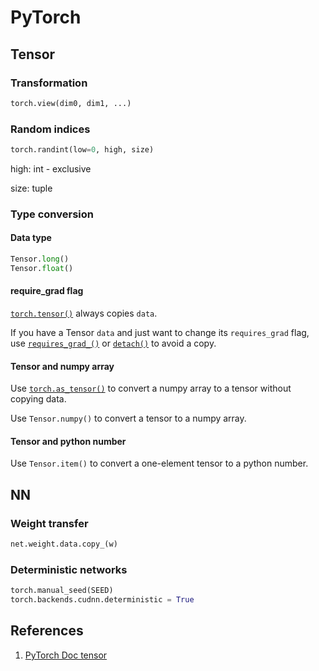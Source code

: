 # PyTorch

## Tensor

### Transformation

```python
torch.view(dim0, dim1, ...)
```

### Random indices

```python
torch.randint(low=0, high, size)
```

high: int - exclusive

size: tuple

### Type conversion

#### Data type

```python
Tensor.long()
Tensor.float()
```

#### require\_grad flag

[`torch.tensor()`](https://pytorch.org/docs/stable/generated/torch.tensor.html#torch.tensor) always copies `data`. 

If you have a Tensor `data` and just want to change its `requires_grad` flag, use [`requires_grad_()`](https://pytorch.org/docs/stable/tensors.html#torch.Tensor.requires_grad_) or [`detach()`](https://pytorch.org/docs/stable/autograd.html#torch.Tensor.detach) to avoid a copy. 

#### Tensor and numpy array

Use [`torch.as_tensor()`](https://pytorch.org/docs/stable/generated/torch.as_tensor.html#torch.as_tensor) to convert a numpy array to a tensor without copying data.

Use `Tensor.numpy()` to convert a tensor to a numpy array.

#### Tensor and python number

Use `Tensor.item()` to convert a one-element tensor to a python number.

## NN

### Weight transfer

```python
net.weight.data.copy_(w)
```

### Deterministic networks

```python
torch.manual_seed(SEED)
torch.backends.cudnn.deterministic = True
```

## References

1. [PyTorch Doc tensor](https://pytorch.org/docs/stable/tensors.html)

